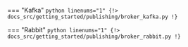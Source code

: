 === "Kafka"
    ```python linenums="1"
    {!> docs_src/getting_started/publishing/broker_kafka.py !}
    ```

=== "Rabbit"
    ```python linenums="1"
    {!> docs_src/getting_started/publishing/broker_rabbit.py !}
    ```
